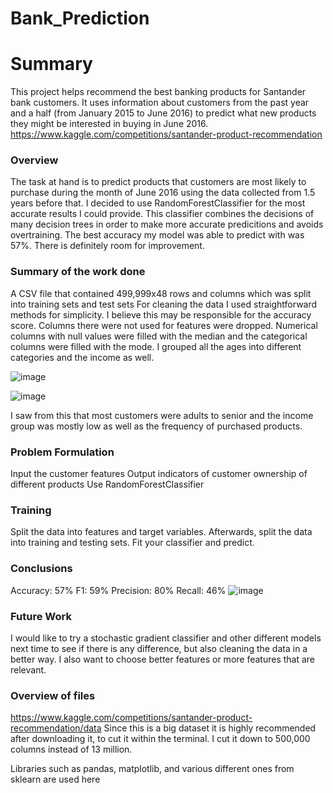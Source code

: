 # Bank_Prediction
# Summary
This project helps recommend the best banking products for Santander bank customers. It uses information about customers from the past year and a half (from January 2015 to June 2016) to predict what new products they might be interested in buying in June 2016. https://www.kaggle.com/competitions/santander-product-recommendation

### Overview
The task at hand is to predict products that customers are most likely to purchase during the month of June 2016 using the data collected from 1.5 years before that. I decided to use RandomForestClassifier for the most accurate results I could provide. This classifier combines the decisions of many decision trees in order to make more accurate predicitions and avoids overtraining. The best accuracy my model was able to predict with was 57%. There is definitely room for improvement. 

### Summary of the work done
A CSV file that contained 499,999x48 rows and columns which was split into training sets and test sets
For cleaning the data I used straightforward methods for simplicity. I believe this may be responsible for the accuracy score. Columns there were not used for features were dropped. Numerical columns with null values were filled with the median and the categorical columns were filled with the mode. I grouped all the ages into different categories and the income as well.

![image](https://github.com/alielmasryy/Bank_Prediction/assets/143844073/f6d5137a-03e3-4434-bf96-ec2961fc2e9d)

![image](https://github.com/alielmasryy/Bank_Prediction/assets/143844073/dd9ee711-38b8-4043-b3b6-23c51f60beca)

I saw from this that most customers were adults to senior and the income group was mostly low as well as the frequency of purchased products.

### Problem Formulation
Input the customer features
Output indicators of customer ownership of different products
Use RandomForestClassifier

### Training
Split the data into features and target variables. Afterwards, split the data into training and testing sets. Fit your classifier and predict.

### Conclusions
Accuracy:  57%
F1: 59%
Precision: 80%
Recall: 46%
![image](https://github.com/alielmasryy/Bank_Prediction/assets/143844073/0d32871c-4e44-419a-80fc-3866e9c0ba33)


### Future Work
I would like to try a stochastic gradient classifier and other different models next time to see if there is any difference, but also cleaning the data in a better way. I also want to choose better features or more features that are relevant.

### Overview of files 
https://www.kaggle.com/competitions/santander-product-recommendation/data
Since this is a big dataset it is highly recommended after downloading it, to cut it within the terminal. I cut it down to 500,000 columns instead of 13 million.

Libraries such as pandas, matplotlib, and various different ones from sklearn are used here
